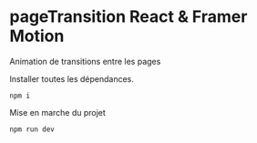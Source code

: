 # pageTransition React & Framer Motion
Animation de transitions entre les pages

Installer toutes les dépendances.
```
npm i
```
Mise en marche du projet
```
npm run dev
```

